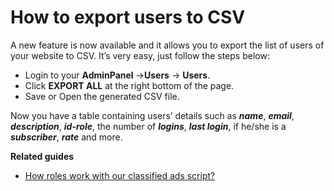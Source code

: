 # How to export users to CSV

A new feature is now available and it allows you to export the list of users of your website to CSV. It’s very easy, just follow the  steps below:

-   Login to your  **AdminPanel** ->**Users**  ->  **Users**.
-   Click  **EXPORT ALL**  at the right bottom of the page.
-   Save or Open the generated CSV file.

Now you have a table containing users’ details such as  **_name_**,  **_email_**,  **_description_**,  **_id-role_**, the number of **_logins_**,  **_last login_**, if he/she is a  **_subscriber_**,  **_rate_**  and more.

**Related guides**
  * [How roles work with our classified ads script?](Users-how-do-roles-work.md)
  
  
